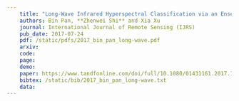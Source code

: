 ```yaml
---
    title: "Long-Wave Infrared Hyperspectral Classification via an Ensemble Method"
    authors: Bin Pan, **Zhenwei Shi** and Xia Xu
    journal: International Journal of Remote Sensing (IJRS)
    pub_date: 2017-07-24
    pdf: /static/pdfs/2017_bin_pan_long-wave.pdf
    arxiv: 
    code: 
    page: 
    demo: 
    paper: https://www.tandfonline.com/doi/full/10.1080/01431161.2017.1348643
    bibtex: /static/bib/2017_bin_pan_long-wave.txt
    data:
---
```

    